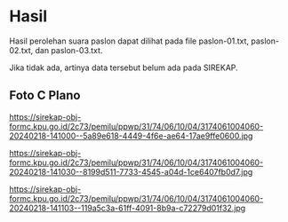 # Hasil

Hasil perolehan suara paslon dapat dilihat pada file paslon-01.txt, paslon-02.txt, dan paslon-03.txt.

Jika tidak ada, artinya data tersebut belum ada pada SIREKAP.

## Foto C Plano

https://sirekap-obj-formc.kpu.go.id/2c73/pemilu/ppwp/31/74/06/10/04/3174061004060-20240218-141000--5a89e618-4449-4f6e-ae64-17ae9ffe0600.jpg

https://sirekap-obj-formc.kpu.go.id/2c73/pemilu/ppwp/31/74/06/10/04/3174061004060-20240218-141030--8199d511-7733-4545-a04d-1ce6407fb0d7.jpg

https://sirekap-obj-formc.kpu.go.id/2c73/pemilu/ppwp/31/74/06/10/04/3174061004060-20240218-141103--119a5c3a-61ff-4091-8b9a-c72279d01f32.jpg
